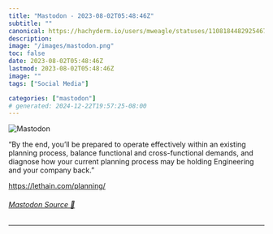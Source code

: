 ```yaml
---
title: "Mastodon - 2023-08-02T05:48:46Z"
subtitle: ""
canonical: https://hachyderm.io/users/mweagle/statuses/110818448292546787
description:
image: "/images/mastodon.png"
toc: false
date: 2023-08-02T05:48:46Z
lastmod: 2023-08-02T05:48:46Z
image: ""
tags: ["Social Media"]

categories: ["mastodon"]
# generated: 2024-12-22T19:57:25-08:00
---
```

![Mastodon](/images/mastodon.png)

<p>“By the end, you’ll be prepared to operate effectively within an existing planning process, balance functional and cross-functional demands, and diagnose how your current planning process may be holding Engineering and your company back.”</p><p><a href="https://lethain.com/planning/" target="_blank" rel="nofollow noopener noreferrer" translate="no"><span class="invisible">https://</span><span class="">lethain.com/planning/</span><span class="invisible"></span></a></p>


###### [Mastodon Source 🐘](https://hachyderm.io/@mweagle/110818448292546787)

___
